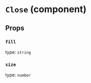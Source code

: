 `Close` (component)
===================



Props
-----

### `fill`

type: `string`


### `size`

type: `number`

